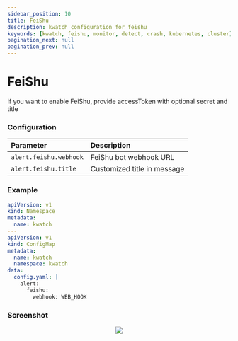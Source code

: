 ```yaml
---
sidebar_position: 10
title: FeiShu
description: kwatch configuration for feishu
keywords: [kwatch, feishu, monitor, detect, crash, kubernetes, cluster]
pagination_next: null
pagination_prev: null
---
```


# FeiShu

If you want to enable FeiShu, provide accessToken with optional secret and
title

### Configuration

| Parameter                | Description                 |
|:-------------------------|:----------------------------|
| `alert.feishu.webhook`   | FeiShu bot webhook URL      |
| `alert.feishu.title`     | Customized title in message |

### Example

```yaml
apiVersion: v1
kind: Namespace
metadata:
  name: kwatch
---
apiVersion: v1
kind: ConfigMap
metadata:
  name: kwatch
  namespace: kwatch
data:
  config.yaml: |
    alert:
      feishu:
        webhook: WEB_HOOK
```

### Screenshot

<p align="center">
    <img src="./../../img/feishu.png" max-height="700px" />
</p>